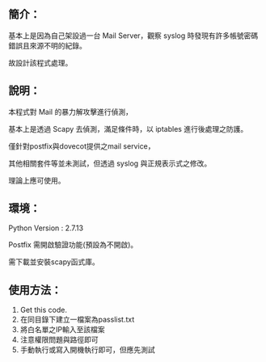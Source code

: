 簡介：
-------
基本上是因為自己架設過一台 Mail Server，觀察 syslog 時發現有許多帳號密碼錯誤且來源不明的紀錄。

故設計該程式處理。

說明：
-------
本程式對 Mail 的暴力解攻擊進行偵測，

基本上是透過 Scapy 去偵測，滿足條件時，以 iptables 進行後處理之防護。

僅針對postfix與dovecot提供之mail service，

其他相關套件等並未測試，但透過 syslog 與正規表示式之修改。

理論上應可使用。


環境：
-------
Python Version : 2.7.13 

Postfix 需開啟驗證功能(預設為不開啟)。

需下載並安裝scapy函式庫。

使用方法：
-----------
1. Get this code.
2. 在同目錄下建立一檔案為passlist.txt
3. 將白名單之IP輸入至該檔案
4. 注意權限問題與路徑即可
5. 手動執行或寫入開機執行即可，但應先測試
